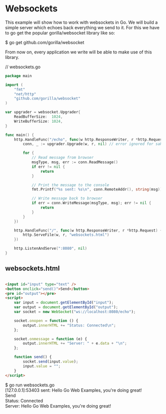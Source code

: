 # Websockets
This example will show how to work with websockets in Go. We will build a simple server which echoes back everything we send to it. For this we have to go get the popular gorilla/websocket library like so:

$ go get github.com/gorilla/websocket

From now on, every application we write will be able to make use of this library.


// websockets.go
```go
package main

import (
    "fmt"
    "net/http"
    "github.com/gorilla/websocket"
)

var upgrader = websocket.Upgrader{
    ReadBufferSize:  1024,
    WriteBufferSize: 1024,
}

func main() {
    http.HandleFunc("/echo", func(w http.ResponseWriter, r *http.Request) {
        conn, _ := upgrader.Upgrade(w, r, nil) // error ignored for sake of simplicity

        for {
            // Read message from browser
            msgType, msg, err := conn.ReadMessage()
            if err != nil {
                return
            }

            // Print the message to the console
            fmt.Printf("%s sent: %s\n", conn.RemoteAddr(), string(msg))

            // Write message back to browser
            if err = conn.WriteMessage(msgType, msg); err != nil {
                return
            }
        }
    })

    http.HandleFunc("/", func(w http.ResponseWriter, r *http.Request) {
        http.ServeFile(w, r, "websockets.html")
    })

    http.ListenAndServe(":8080", nil)
}
```

## websockets.html 
```html

<input id="input" type="text" />
<button onclick="send()">Send</button>
<pre id="output"></pre>
<script>
    var input = document.getElementById("input");
    var output = document.getElementById("output");
    var socket = new WebSocket("ws://localhost:8080/echo");

    socket.onopen = function () {
        output.innerHTML += "Status: Connected\n";
    };

    socket.onmessage = function (e) {
        output.innerHTML += "Server: " + e.data + "\n";
    };

    function send() {
        socket.send(input.value);
        input.value = "";
    }
</script>
```


$ go run websockets.go   
[127.0.0.1]:53403 sent: Hello Go Web Examples, you're doing great!   
 Send   
Status: Connected   
Server: Hello Go Web Examples, you're doing great!   


